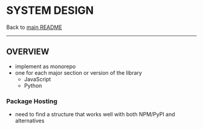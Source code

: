 # SYSTEM DESIGN

Back to [main README](../../README.md)

---

## OVERVIEW

- implement as monorepo
- one for each major section or version of the library
    + JavaScript
    + Python

### Package Hosting

- need to find a structure that works well with both NPM/PyPI and alternatives
